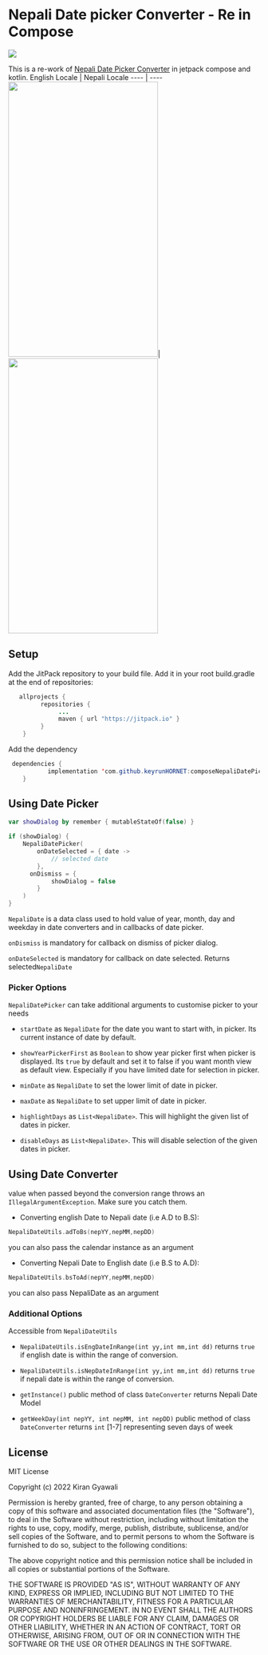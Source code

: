 # Nepali Date picker Converter - Re in Compose
[![](https://jitpack.io/v/keyrunHORNET/composeNepaliDatePicker.svg)](https://jitpack.io/#keyrunHORNET/composeNepaliDatePicker)

 This is a re-work of [Nepali Date Picker Converter](https://github.com/keyrunHORNET/date_picker_converter) in jetpack compose and kotlin.
 English Locale | Nepali Locale
---- | ----  
<img src="https://raw.githubusercontent.com/keyrunHORNET/composeNepaliDatePicker/main/english_calendar.gif" width="300" height="550">|<img src="https://raw.githubusercontent.com/keyrunHORNET/composeNepaliDatePicker/main/nepali_calendar.gif" width="300" height="550">

## Setup
    
Add the JitPack repository to your build file.
Add it in your root build.gradle at the end of repositories:

```java
   allprojects {
		 repositories {
			  ...
			  maven { url "https://jitpack.io" }
		 }
	}
 ```
Add the dependency
```java
 dependencies {
	       implementation 'com.github.keyrunHORNET:composeNepaliDatePicker:$version'
	}
 ```
 
## Using Date Picker

```kotlin
var showDialog by remember { mutableStateOf(false) }

if (showDialog) {
    NepaliDatePicker(
        onDateSelected = { date ->
            // selected date 
        },
      onDismiss = {
            showDialog = false
        }
    ) 
}
```

`NepaliDate` is a data class used to hold value of year, month, day and weekday in date converters and in callbacks of date picker.

`onDismiss` is mandatory for callback on dismiss of picker dialog.

`onDateSelected` is mandatory for callback on date selected. Returns selected`NepaliDate` 

### Picker Options

`NepaliDatePicker` can take additional arguments to customise picker to your needs

* `startDate` as `NepaliDate` for the date you want to start with, in picker. Its current instance of date by default.

* `showYearPickerFirst` as `Boolean` to show year picker first when picker is displayed. Its `true` by default and set it to false if you want month view as default view. Especially if you have limited date for selection in picker.

* `minDate` as `NepaliDate` to set the lower limit of date in picker.

* `maxDate` as `NepaliDate` to set upper limit of date in picker.

* `highlightDays` as `List<NepaliDate>`. This will highlight the given list of dates in picker.

* `disableDays` as `List<NepaliDate>`. This will disable selection of the given dates in picker.

## Using Date Converter

value when passed beyond the conversion range throws an `IllegalArgumentException`. Make sure you catch them.

* Converting english Date to Nepali date (i.e A.D to B.S):
```kotlin
NepaliDateUtils.adToBs(nepYY,nepMM,nepDD)
```
you can also pass the calendar instance as an argument

* Converting Nepali Date to English date (i.e B.S to A.D):
```kotlin
NepaliDateUtils.bsToAd(nepYY,nepMM,nepDD)
```
you can also pass NepaliDate as an argument


### Additional Options

Accessible from `NepaliDateUtils`

* `NepaliDateUtils.isEngDateInRange(int yy,int mm,int dd)` returns `true` if english date is within the range of conversion.

* `NepaliDateUtils.isNepDateInRange(int yy,int mm,int dd)` returns `true` if nepali date is within the range of conversion.

* `getInstance()` public method of class `DateConverter` returns Nepali Date Model   

* `getWeekDay(int nepYY, int nepMM, int nepDD)` public method of class `DateConverter` returns `int` [1-7] representing seven days of week

## License

MIT License

Copyright (c) 2022 Kiran Gyawali

Permission is hereby granted, free of charge, to any person obtaining a copy
of this software and associated documentation files (the "Software"), to deal
in the Software without restriction, including without limitation the rights
to use, copy, modify, merge, publish, distribute, sublicense, and/or sell
copies of the Software, and to permit persons to whom the Software is
furnished to do so, subject to the following conditions:

The above copyright notice and this permission notice shall be included in all
copies or substantial portions of the Software.

THE SOFTWARE IS PROVIDED "AS IS", WITHOUT WARRANTY OF ANY KIND, EXPRESS OR
IMPLIED, INCLUDING BUT NOT LIMITED TO THE WARRANTIES OF MERCHANTABILITY,
FITNESS FOR A PARTICULAR PURPOSE AND NONINFRINGEMENT. IN NO EVENT SHALL THE
AUTHORS OR COPYRIGHT HOLDERS BE LIABLE FOR ANY CLAIM, DAMAGES OR OTHER
LIABILITY, WHETHER IN AN ACTION OF CONTRACT, TORT OR OTHERWISE, ARISING FROM,
OUT OF OR IN CONNECTION WITH THE SOFTWARE OR THE USE OR OTHER DEALINGS IN THE
SOFTWARE.
